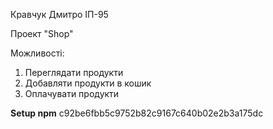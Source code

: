 Кравчук Дмитро ІП-95

Проект "Shop"

Можливості:
1. Переглядати продукти
2. Добавляти продукти в кошик
3. Оплачувати продукти


**Setup npm**
c92be6fbb5c9752b82c9167c640b02e2b3a175dc
